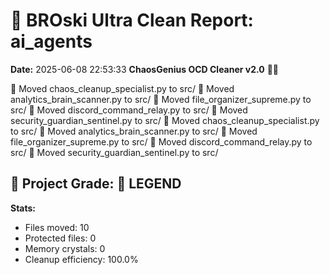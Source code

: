 # 🧹 BROski Ultra Clean Report: ai_agents
**Date:** 2025-06-08 22:53:33
**ChaosGenius OCD Cleaner v2.0** 🧠💜

📁 Moved chaos_cleanup_specialist.py to src/
📁 Moved analytics_brain_scanner.py to src/
📁 Moved file_organizer_supreme.py to src/
📁 Moved discord_command_relay.py to src/
📁 Moved security_guardian_sentinel.py to src/
📁 Moved chaos_cleanup_specialist.py to src/
📁 Moved analytics_brain_scanner.py to src/
📁 Moved file_organizer_supreme.py to src/
📁 Moved discord_command_relay.py to src/
📁 Moved security_guardian_sentinel.py to src/

## 🧠 Project Grade: 💯 LEGEND
**Stats:**
- Files moved: 10
- Protected files: 0
- Memory crystals: 0
- Cleanup efficiency: 100.0%